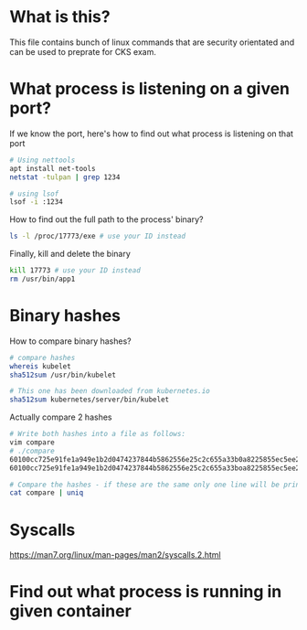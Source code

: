 # What is this?
This file contains bunch of linux commands that are security orientated and can be used to preprate for CKS exam.

# What process is listening on a given port?

If we know the port, here's how to find out what process is listening on that port
```bash
# Using nettools
apt install net-tools
netstat -tulpan | grep 1234

# using lsof
lsof -i :1234
```

How to find out the full path to the process' binary?
```bash
ls -l /proc/17773/exe # use your ID instead
```

Finally, kill and delete the binary
```bash
kill 17773 # use your ID instead
rm /usr/bin/app1
```

# Binary hashes

How to compare binary hashes?
```bash
# compare hashes
whereis kubelet
sha512sum /usr/bin/kubelet

# This one has been downloaded from kubernetes.io
sha512sum kubernetes/server/bin/kubelet
```

Actually compare 2 hashes
```bash
# Write both hashes into a file as follows:
vim compare
# ./compare
60100cc725e91fe1a949e1b2d0474237844b5862556e25c2c655a33b0a8225855ec5ee22fa4927e6c46a60d43a7c4403a27268f96fbb726307d1608b44f38a60  
60100cc725e91fe1a949e1b2d0474237844b5862556e25c2c655a33boa8225855ec5ee22fa4927e6c46a60d43a7c4403a27268f96fbb726307d1608b44f38a60

# Compare the hashes - if these are the same only one line will be printed.
cat compare | uniq
```

# Syscalls
https://man7.org/linux/man-pages/man2/syscalls.2.html

# Find out what process is running in given container
 